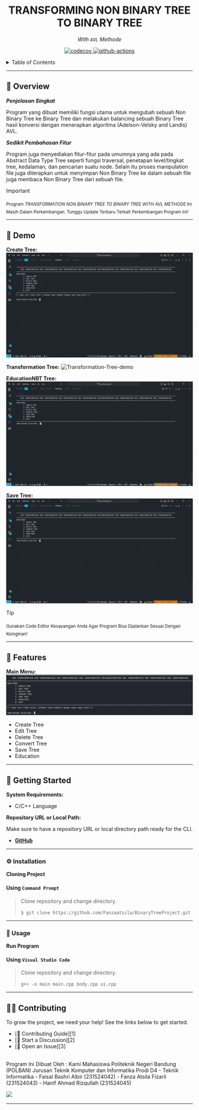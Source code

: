 <h1 align="center">TRANSFORMING NON BINARY TREE TO BINARY TREE</h1>
<p align="center">
  <em>With <code>AVL</code> Methode</em>
</p>
<p align="center">
<a href="https://app.codecov.io/gh/eli64s/readme-ai">
    <img src="https://img.shields.io/badge/Welcome-Developers-sliver.svg"
    alt="codecov">
  </a>
  <a href="https://github.com/eli64s/readme-ai/actions">
    <img src="https://img.shields.io/badge/Programming_Language-c++-blue.svg"
    alt="github-actions">
  </a>
</p>
<details>
  <summary>Table of Contents</summary>

- [📍 Overview](#-overview)
- [👾 Demo](#-demo)
- [🧩 Features](#-features)
- [🚀 Getting Started](#-getting-started)
- [⚙️ Installation](#-installation)
- [🤖 Usage](#-usage)
- [🧑‍💻 Contributing](#-contributing)
</details>

---

## 📍 Overview

***Penjelasan Singkat***

Program yang dibuat memiliki fungsi utama untuk mengubah sebuah Non Binary Tree ke Binary Tree dan melakukan balancing sebuah Binary Tree hasil konversi dengan menerapkan algoritma (Adelson-Velsky and Landis) AVL. 

***Sedikit Pembahasan Fitur***

Program juga menyediakan fitur-fitur pada umumnya yang ada pada Abstract Data Type Tree seperti fungsi traversal, penetapan level/tingkat tree, kedalaman, dan pencarian suatu node. Selain itu proses manipulation file juga diterapkan untuk menyimpan Non Binary Tree ke dalam sebuah file juga membaca Non Binary Tree dari sebuah file.<br>

> [!IMPORTANT]
>
> <sub>Program _TRANSFORMATION NON BINARY TREE TO BINARY TREE WITH AVL METHODE_ Ini Masih Dalam Perkembangan. Tunggu Update Terbaru Terkait Perkembangan Program Ini!</sub>

---

## 👾 Demo

**Create Tree:**
![Create-Tree-demo](Assets/vid/CreateTree.gif)

**Transformation Tree:**
![Transformation-Tree-demo](Assets/vid/ConvertTreenDetail.gif)

**EducationNBT Tree:**
![EducationNBT-Tree-demo](Assets/vid/EducationNBT.gif)

**Save Tree:**
![Save-Tree-demo](Assets/vid/SaveTree.gif)

> [!TIP]
>
> <sub>Gunakan Code Editor Kesayangan Anda Agar Program Bisa Dijalankan Sesuai Dengan Keinginan!</sub>

---

## 🧩 Features

**Main Menu:**
![Main-Menu-demo](Assets/img/menu.png)
* Create Tree
* Edit Tree
* Delete Tree
* Convert Tree
* Save Tree
* Education

---

## 🚀 Getting Started

**System Requirements:**

  - C/C++ Language

**Repository URL or Local Path:**

Make sure to have a repository URL or local directory path ready for the CLI.

- [**GitHub**](https://github.com/)

---

### ⚙️ Installation
**Cloning Project**
#### Using `Command Prompt`
> Clone repository and change directory.
> ```console
> $ git clone https://github.com/Fanzaatsila/BinaryTreeProject.git
> ```

---

### 🤖 Usage

**Run Program**

#### Using `Visual Studio Code`
> Clone repository and change directory.
> ```console
> g++ -o main main.cpp body.cpp ui.cpp
> ```

---

## 🧑‍💻 Contributing
To grow the project, we need your help! See the links below to get started.

- [🔰 Contributing Guide][1]
- [👋 Start a Discussion][2]
- [🐛 Open an Issue][3]

<br>
Program Ini Dibuat Oleh :
Kami Mahasiswa Politeknik Negeri Bandung (POLBAN) 
Jurusan Teknik Komputer dan Informatika
Prodi D4 - Teknik Informatika
- Faisal Bashri Albir (231524042)
- Fanza Atsila Fizarli (231524043)
- Hanif Ahmad Rizqullah (231524045)
<p align="left">
  <a href="https://github.com{/Fanzaatsila/BinaryTreeProject/}graphs/contributors">
    <img src="https://contrib.rocks/image?repo=Fanzaatsila/BinaryTreeProject">
  </a>
</p>

---